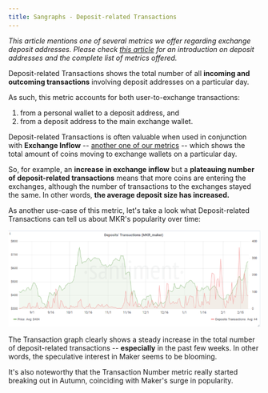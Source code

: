 ```yaml
---
title: Sangraphs - Deposit-related Transactions
---
```


*This article mentions one of several metrics we offer regarding
exchange deposit addresses. Please check* [*this
article*](/sangraphs/metrics/deposit-addresses)
*for an introduction on deposit addresses and the complete list of
metrics offered.*

Deposit-related Transactions shows the total number of all **incoming
and outcoming transactions** involving deposit addresses on a particular
day.

As such, this metric accounts for both user-to-exchange transactions:

1.  from a personal wallet to a deposit address, and
2.  from a deposit address to the main exchange wallet.

Deposit-related Transactions is often valuable when used in conjunction
with **Exchange Inflow** -- [another one of our
metrics](/sangraphs/metrics/exchange-flow)
-- which shows the total amount of coins moving to exchange wallets on a
particular day.

So, for example, an **increase in exchange inflow** but a **plateauing
number of deposit-related transactions** means that more coins are
entering the exchanges, although the number of transactions to the
exchanges stayed the same. In other words, **the average deposit size
has increased.**

As another use-case of this metric, let's take a look what
Deposit-related Transactions can tell us about MKR's popularity over
time:

[![](maker-768x294.png)](https://santiment.net/wp-content/uploads/2019/02/maker.png)

The Transaction graph clearly shows a steady increase in the total
number of deposit-related transactions -- **especially** in the past few
weeks. In other words, the speculative interest in Maker seems to be
blooming.

It's also noteworthy that the Transaction Number metric really started
breaking out in Autumn, coinciding with Maker's surge in popularity.
